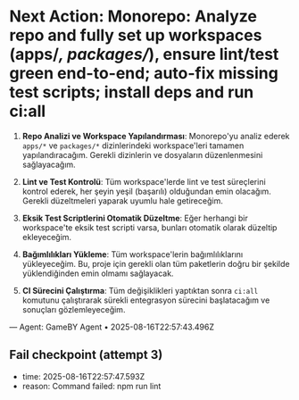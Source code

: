 # Next Action: Monorepo: Analyze repo and fully set up workspaces (apps/*, packages/*), ensure lint/test green end-to-end; auto-fix missing test scripts; install deps and run ci:all

1. **Repo Analizi ve Workspace Yapılandırması**: Monorepo'yu analiz ederek `apps/*` ve `packages/*` dizinlerindeki workspace'leri tamamen yapılandıracağım. Gerekli dizinlerin ve dosyaların düzenlenmesini sağlayacağım.

2. **Lint ve Test Kontrolü**: Tüm workspace'lerde lint ve test süreçlerini kontrol ederek, her şeyin yeşil (başarılı) olduğundan emin olacağım. Gerekli düzeltmeleri yaparak uyumlu hale getireceğim.

3. **Eksik Test Scriptlerini Otomatik Düzeltme**: Eğer herhangi bir workspace'te eksik test scripti varsa, bunları otomatik olarak düzeltip ekleyeceğim.

4. **Bağımlılıkları Yükleme**: Tüm workspace'lerin bağımlılıklarını yükleyeceğim. Bu, proje için gerekli olan tüm paketlerin doğru bir şekilde yüklendiğinden emin olmamı sağlayacak.

5. **CI Sürecini Çalıştırma**: Tüm değişiklikleri yaptıktan sonra `ci:all` komutunu çalıştırarak sürekli entegrasyon sürecini başlatacağım ve sonuçları gözlemleyeceğim.

— Agent: GameBY Agent • 2025-08-16T22:57:43.496Z


## Fail checkpoint (attempt 3)
- time: 2025-08-16T22:57:47.593Z
- reason: Command failed: npm run lint
